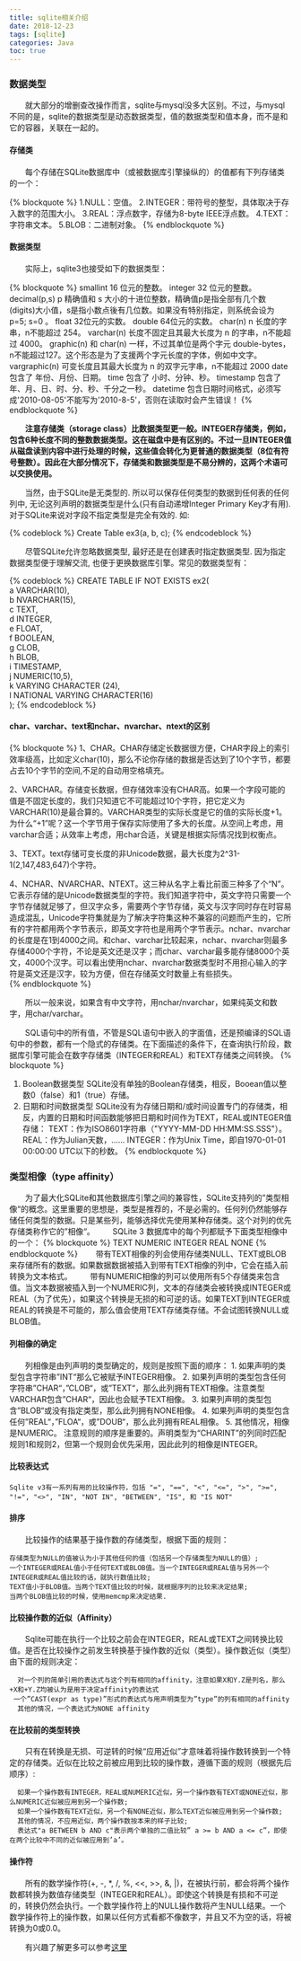 ```yaml
---
title: sqlite相关介绍
date: 2018-12-23
tags: [sqlite]
categories: Java
toc: true
---
```

### 数据类型
&emsp;&emsp;就大部分的增删查改操作而言，sqlite与mysql没多大区别。不过，与mysql不同的是，sqlite的数据类型是动态数据类型，值的数据类型和值本身，而不是和它的容器，关联在一起的。
#### 存储类
&emsp;&emsp;每个存储在SQLite数据库中（或被数据库引擎操纵的）的值都有下列存储类的一个：

{% blockquote %}
1.NULL：空值。 
2.INTEGER：带符号的整型，具体取决于存入数字的范围大小。 
3.REAL：浮点数字，存储为8-byte IEEE浮点数。 
4.TEXT：字符串文本。 
5.BLOB：二进制对象。 
{% endblockquote %}

#### 数据类型
&emsp;&emsp;实际上，sqlite3也接受如下的数据类型：

{% blockquote %} 
smallint 16 位元的整数。 
integer 32 位元的整数。 
decimal(p,s) p 精确值和 s 大小的十进位整数，精确值p是指全部有几个数(digits)大小值，s是指小数点後有几位数。如果没有特别指定，则系统会设为 p=5; s=0 。 
float  32位元的实数。 
double  64位元的实数。 
char(n)  n 长度的字串，n不能超过 254。 
varchar(n) 长度不固定且其最大长度为 n 的字串，n不能超过 4000。 
graphic(n) 和 char(n) 一样，不过其单位是两个字元 double-bytes， n不能超过127。这个形态是为了支援两个字元长度的字体，例如中文字。 
vargraphic(n) 可变长度且其最大长度为 n 的双字元字串，n不能超过 2000 
date  包含了 年份、月份、日期。 
time  包含了 小时、分钟、秒。 
timestamp 包含了 年、月、日、时、分、秒、千分之一秒。 
datetime 包含日期时间格式，必须写成'2010-08-05'不能写为'2010-8-5'，否则在读取时会产生错误！ 
{% endblockquote %}

**&emsp;&emsp;注意存储类（storage class）比数据类型更一般。INTEGER存储类，例如，包含6种长度不同的整数数据类型。这在磁盘中是有区别的。不过一旦INTEGER值从磁盘读到内容中进行处理的时候，这些值会转化为更普通的数据类型（8位有符号整数）。因此在大部分情况下，存储类和数据类型是不易分辨的，这两个术语可以交换使用。**

&emsp;&emsp;当然，由于SQLite是无类型的. 所以可以保存任何类型的数据到任何表的任何列中, 无论这列声明的数据类型是什么(只有自动递增Integer Primary Key才有用). 对于SQLite来说对字段不指定类型是完全有效的. 如: 

{% codeblock %}
Create Table ex3(a, b, c); 
{% endcodeblock %}

&emsp;&emsp;尽管SQLite允许忽略数据类型, 最好还是在创建表时指定数据类型. 因为指定数据类型便于理解交流, 也便于更换数据库引擎。常见的数据类型有：

{% codeblock %}
CREATE TABLE IF NOT EXISTS ex2(      
a VARCHAR(10),      
b NVARCHAR(15),     
c TEXT,      
d INTEGER,     
e FLOAT,     
f BOOLEAN,      
g CLOB,      
h BLOB,      
i TIMESTAMP,     
j NUMERIC(10,5),      
k VARYING CHARACTER (24),      
l NATIONAL VARYING CHARACTER(16)     
); 
{% endcodeblock %}

#### char、varchar、text和nchar、nvarchar、ntext的区别 
{% blockquote %} 
1、CHAR。CHAR存储定长数据很方便，CHAR字段上的索引效率级高，比如定义char(10)，那么不论你存储的数据是否达到了10个字节，都要占去10个字节的空间,不足的自动用空格填充。 

2、VARCHAR。存储变长数据，但存储效率没有CHAR高。如果一个字段可能的值是不固定长度的，我们只知道它不可能超过10个字符，把它定义为 VARCHAR(10)是最合算的。VARCHAR类型的实际长度是它的值的实际长度+1。为什么“+1”呢？这一个字节用于保存实际使用了多大的长度。从空间上考虑，用varchar合适；从效率上考虑，用char合适，关键是根据实际情况找到权衡点。 

3、TEXT。text存储可变长度的非Unicode数据，最大长度为2^31-1(2,147,483,647)个字符。 

4、NCHAR、NVARCHAR、NTEXT。这三种从名字上看比前面三种多了个“N”。它表示存储的是Unicode数据类型的字符。我们知道字符中，英文字符只需要一个字节存储就足够了，但汉字众多，需要两个字节存储，英文与汉字同时存在时容易造成混乱，Unicode字符集就是为了解决字符集这种不兼容的问题而产生的，它所有的字符都用两个字节表示，即英文字符也是用两个字节表示。nchar、nvarchar的长度是在1到4000之间。和char、varchar比较起来，nchar、nvarchar则最多存储4000个字符，不论是英文还是汉字；而char、varchar最多能存储8000个英文，4000个汉字。可以看出使用nchar、nvarchar数据类型时不用担心输入的字符是英文还是汉字，较为方便，但在存储英文时数量上有些损失。  
{% endblockquote %}

&emsp;&emsp;所以一般来说，如果含有中文字符，用nchar/nvarchar，如果纯英文和数字，用char/varchar。 

&emsp;&emsp;SQL语句中的所有值，不管是SQL语句中嵌入的字面值，还是预编译的SQL语句中的参数，都有一个隐式的存储类。在下面描述的条件下，在查询执行阶段，数据库引擎可能会在数字存储类（INTEGER和REAL）和TEXT存储类之间转换。
{% blockquote %} 
1. Boolean数据类型
SQLite没有单独的Boolean存储类，相反，Booean值以整数0（false）和1（true）存储。
2. 日期和时间数据类型
SQLite没有为存储日期和/或时间设置专门的存储类，相反，内置的日期和时间函数能够把日期和时间作为TEXT，REAL或INTEGER值存储：
TEXT：作为ISO8601字符串（"YYYY-MM-DD HH:MM:SS.SSS"）。
 REAL：作为Julian天数，……
 INTEGER：作为Unix Time，即自1970-01-01 00:00:00 UTC以下的秒数。
{% endblockquote %}
 
### 类型相像（type affinity）
&emsp;&emsp;为了最大化SQLite和其他数据库引擎之间的兼容性，SQLite支持列的”类型相像“的概念。这里重要的思想是，类型是推荐的，不是必需的。任何列仍然能够存储任何类型的数据。只是某些列，能够选择优先使用某种存储类。这个对列的优先存储类称作它的”相像“。
 &emsp;&emsp;SQLite 3 数据库中的每个列都赋予下面类型相像中的一个：
 {% blockquote %} 
 TEXT
  NUMERIC
  INTEGER
  REAL
  NONE
  {% endblockquote %}
&emsp;&emsp;带有TEXT相像的列会使用存储类NULL、TEXT或BLOB来存储所有的数据。如果数据数据被插入到带有TEXT相像的列中，它会在插入前转换为文本格式。
&emsp;&emsp;带有NUMERIC相像的列可以使用所有5个存储类来包含值。当文本数据被插入到一个NUMERIC列，文本的存储类会被转换成INTEGER或REAL（为了优先），如果这个转换是无损的和可逆的话。如果TEXT到INTEGER或REAL的转换是不可能的，那么值会使用TEXT存储类存储。不会试图转换NULL或BLOB值。
 
 
#### 列相像的确定
&emsp;&emsp;列相像是由列声明的类型确定的，规则是按照下面的顺序：
     1. 如果声明的类型包含字符串”INT“那么它被赋予INTEGER相像。
     2. 如果列声明的类型包含任何字符串”CHAR“，”CLOB“，或”TEXT“，那么此列拥有TEXT相像。注意类型VARCHAR包含”CHAR“，因此也会赋予TEXT相像。
     3. 如果列声明的类型包含”BLOB“或没有指定类型，那么此列拥有NONE相像。
     4. 如果列声明的类型包含任何”REAL“，”FLOA“，或”DOUB“，那么此列拥有REAL相像。
     5. 其他情况，相像是NUMERIC。
 注意规则的顺序是重要的。声明类型为“CHARINT”的列同时匹配规则1和规则2，但第一个规则会优先采用，因此此列的相像是INTEGER。
 
#### 比较表达式
    Sqlite v3有一系列有用的比较操作符，包括 "=", "==", "<", "<=", ">", ">=", "!=", "<>", "IN", "NOT IN", "BETWEEN", "IS", 和 "IS NOT"


#### 排序
 &emsp;&emsp;比较操作的结果基于操作数的存储类型，根据下面的规则：
 
    存储类型为NULL的值被认为小于其他任何的值（包括另一个存储类型为NULL的值）;
    一个INTEGER或REAL值小于任何TEXT或BLOB值。当一个INTEGER或REAL值与另外一个INTEGER或REAL值比较的话，就执行数值比较;
    TEXT值小于BLOB值。当两个TEXT值比较的时候，就根据序列的比较来决定结果;
    当两个BLOB值比较的时候，使用memcmp来决定结果.
 
#### 比较操作数的近似（Affinity）
&emsp;&emsp;Sqlite可能在执行一个比较之前会在INTEGER，REAL或TEXT之间转换比较值。是否在比较操作之前发生转换基于操作数的近似（类型）。操作数近似（类型）由下面的规则决定：
         
      对一个列的简单引用的表达式与这个列有相同的affinity，注意如果X和Y.Z是列名，那么+X和+Y.Z均被认为是用于决定affinity的表达式
     一个”CAST(expr as type)”形式的表达式与用声明类型为”type”的列有相同的affinity
      其他的情况，一个表达式为NONE affinity

#### 在比较前的类型转换
&emsp;&emsp;只有在转换是无损、可逆转的时候“应用近似”才意味着将操作数转换到一个特定的存储类。近似在比较之前被应用到比较的操作数，遵循下面的规则（根据先后顺序）:
      
      如果一个操作数有INTEGER，REAL或NUMERIC近似，另一个操作数有TEXT或NONE近似，那么NUMERIC近似被应用到另一个操作数;
      如果一个操作数有TEXT近似，另一个有NONE近似，那么TEXT近似被应用到另一个操作数;
      其他的情况，不应用近似，两个操作数按本来的样子比较;
      表达式"a BETWEEN b AND c"表示两个单独的二值比较” a >= b AND a <= c”，即使在两个比较中不同的近似被应用到’a’。

#### 操作符
&emsp;&emsp;所有的数学操作符(+, -, *, /, %, <<, >>, &, |)，在被执行前，都会将两个操作数都转换为数值存储类型（INTEGER和REAL）。即使这个转换是有损和不可逆的，转换仍然会执行。一个数学操作符上的NULL操作数将产生NULL结果。一个数学操作符上的操作数，如果以任何方式看都不像数字，并且又不为空的话，将被转换为0或0.0。

&emsp;&emsp;有兴趣了解更多可以参考[这里](https://cloud.tencent.com/developer/section/1419985)


